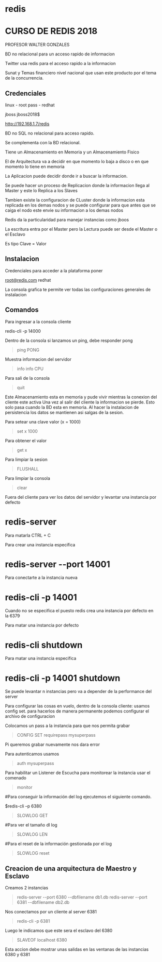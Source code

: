 # redis

CURSO DE REDIS 2018
====================

PROFESOR WALTER GONZALES

BD no relacional para un acceso rapido de informacion

Twitter usa redis para el acceso rapido a la informacion

Sunat y Temas financiero nivel nacional que usan este producto por el tema de la concurrencia.

**Credenciales**
--------------------------------

linux - root
pass - redhat

jboss
jboss2018$

http://192.168.1.7/redis

BD no SQL no relacional para acceso rapido.

Se complementa con la BD relacional.

Tiene un Almacenamiento en Memoria y un Almacenamiento Fisico

El de Arquitectura va a decidir en que momento lo baja a disco o en que momento lo tiene en memoria

La Aplicacion puede decidir donde ir a buscar la informacion.

Se puede hacer un proceso de Replicacion donde la informacion llega al Master y este lo Replica a los Slaves

Tambien existe la configuracion de CLuster donde la informacion esta replicada en los demas nodos y se puede configurar para que antes que se caiga el nodo este envie su informacion a los demas nodos

Redis da la particularidad para manejar instancias como jboos

La escritura entra por el Master pero la Lectura puede ser desde el Master o el Esclavo

Es tipo Clave = Valor

**Instalacion**
----------------------------------------------

Credenciales para acceder a la plataforma poner

root@redis.com
redhat

La consola grafica te permite ver todas las configuraciones generales de instalacion

**Comandos**
------------------------------------------------

Para ingresar a la consola cliente

redis-cli -p 14000

Dentro de la consola si lanzamos un ping, debe responder pong

> ping
PONG

Muestra informacion del servidor

> info
> info CPU
  
Para sali de la consola

> quit

Este Almacenamiento esta en memoria y pude vivir mientras la conexion del cliente este activa
Una vez al salir del cliente la informacion se pierde. Esto solo pasa cuando la BD esta en memoria.
Al hacer la instalacion de persistencia los datos se mantienen asi salgas de la sesion.

Para setear una clave valor (x = 1000)

> set x 1000

Para obtener el valor

> get x

Para limpiar la sesion

> FLUSHALL

Para limpiar la consola

> clear

Fuera del cliente para ver los datos del servidor y levantar una instancia por defecto

# redis-server

Para matarla CTRL + C

Para crear una instancia especifica 

# redis-server --port 14001

Para conectarte a la instancia nueva

# redis-cli -p 14001

Cuando no se especifica el puesto redis crea una instancia por defecto en la 6379

Para matar una instancia por defecto

# redis-cli shutdown

Para matar una instancia especifica

# redis-cli -p 14001 shutdown

Se puede levantar n instancias pero va a depender de la performance del server





Para configurar las cosas en vuelo, dentro de la consola cliente:
usamos config set. para hacerlos de manera permanente podemos configurar el archivo de configuracion

Colocamos un pass a la instancia para que nos permita grabar

> CONFIG SET requirepass mysuperpass

Pi queremos grabar nuevamente nos dara error

Para autenticamos usamos

> auth mysuperpass

Para habilitar un Listener de Escucha para monitorear la instancia usar el comenado

> monitor

#Para conseguir la información del log ejecutemos el siguiente comando.

$redis-cli –p 6380

> SLOWLOG GET

#Para ver el tamaño dl log

> SLOWLOG LEN

#Para el reset de la información gestionada por el log

> SLOWLOG reset

Creacion de una arquitectura de Maestro y Esclavo
-------------------------------------------------

Creamos 2 instancias

> redis-server --port 6380 --dbfilename db1.db
> redis-server --port 6381 --dbfilename db2.db

Nos conectamos por un cliente al server 6381

> redis-cli -p 6381

Luego le indicamos que este sera el esclavo del 6380

>  SLAVEOF localhost 6380

Esta accion debe mostrar unas salidas en las ventanas de las instancias 6380 y 6381





























